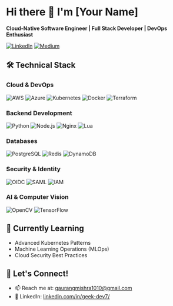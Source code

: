 # Hi there 👋 I'm [Your Name]

**Cloud-Native Software Engineer | Full Stack Developer | DevOps Enthusiast**

[![LinkedIn](https://img.shields.io/badge/LinkedIn-0077B5?style=for-the-badge&logo=linkedin&logoColor=white)](https://www.linkedin.com/in/yourprofile/)
[![Medium](https://img.shields.io/badge/Medium-12100E?style=for-the-badge&logo=medium&logoColor=white)](https://medium.com/@gaurang0112)

## 🛠️ Technical Stack

### Cloud & DevOps
![AWS](https://img.shields.io/badge/AWS-%23FF9900.svg?style=for-the-badge&logo=amazon-aws&logoColor=white)
![Azure](https://img.shields.io/badge/Azure-%230072C6.svg?style=for-the-badge&logo=microsoft-azure&logoColor=white)
![Kubernetes](https://img.shields.io/badge/kubernetes-%23326ce5.svg?style=for-the-badge&logo=kubernetes&logoColor=white)
![Docker](https://img.shields.io/badge/docker-%230db7ed.svg?style=for-the-badge&logo=docker&logoColor=white)
![Terraform](https://img.shields.io/badge/terraform-%235835CC.svg?style=for-the-badge&logo=terraform&logoColor=white)

### Backend Development
![Python](https://img.shields.io/badge/python-3670A0?style=for-the-badge&logo=python&logoColor=ffdd54)
![Node.js](https://img.shields.io/badge/node.js-6DA55F?style=for-the-badge&logo=node.js&logoColor=white)
![Nginx](https://img.shields.io/badge/nginx-%23009639.svg?style=for-the-badge&logo=nginx&logoColor=white)
![Lua](https://img.shields.io/badge/lua-%232C2D72.svg?style=for-the-badge&logo=lua&logoColor=white)

### Databases
![PostgreSQL](https://img.shields.io/badge/postgres-%23316192.svg?style=for-the-badge&logo=postgresql&logoColor=white)
![Redis](https://img.shields.io/badge/redis-%23DD0031.svg?style=for-the-badge&logo=redis&logoColor=white)
![DynamoDB](https://img.shields.io/badge/Amazon%20DynamoDB-4053D6?style=for-the-badge&logo=Amazon%20DynamoDB&logoColor=white)

### Security & Identity
![OIDC](https://img.shields.io/badge/OIDC-F78C40?style=for-the-badge&logo=openid&logoColor=white)
![SAML](https://img.shields.io/badge/SAML-%2344B7B1.svg?style=for-the-badge)
![IAM](https://img.shields.io/badge/IAM-FF9900?style=for-the-badge&logo=amazon-aws&logoColor=white)

### AI & Computer Vision
![OpenCV](https://img.shields.io/badge/opencv-%23white.svg?style=for-the-badge&logo=opencv&logoColor=white)
![TensorFlow](https://img.shields.io/badge/TensorFlow-%23FF6F00.svg?style=for-the-badge&logo=TensorFlow&logoColor=white)


## 🌱 Currently Learning
- Advanced Kubernetes Patterns
- Machine Learning Operations &lpar;MLOps&rpar;
- Cloud Security Best Practices

## 💬 Let's Connect!
- 📫 Reach me at: [gaurangmishra1010@gmail.com](mailto:your.email@domain.com)
- 💼 LinkedIn: [linkedin.com/in/geek-dev7/](https://www.linkedin.com/in/yourprofile/)

